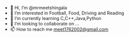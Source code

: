 - 👋 Hi, I’m @mrmeetshingala
- 👀 I’m interested in Football, Food, Driving and Reading
- 🌱 I’m currently learning C,C++,Java,Python
- 💞️ I’m looking to collaborate on ...
- 📫 How to reach me meet1762002@gmail.com

<!---
mrmeetshingala/mrmeetshingala is a ✨ special ✨ repository because its `README.md` (this file) appears on your GitHub profile.
You can click the Preview link to take a look at your changes.
--->
